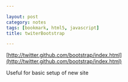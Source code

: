 ```yaml
---

layout: post
category: notes
tags: [bookmark, html5, javascript]
title: twiterBootstrap

---
```


[http://twitter.github.com/bootstrap/index.html](http://twitter.github.com/bootstrap/index.html)

Useful for basic setup of new site
